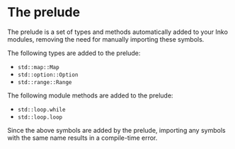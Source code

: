 # The prelude

The prelude is a set of types and methods automatically added to your Inko
modules, removing the need for manually importing these symbols.

The following types are added to the prelude:

* `std::map::Map`
* `std::option::Option`
* `std::range::Range`

The following module methods are added to the prelude:

* `std::loop.while`
* `std::loop.loop`

Since the above symbols are added by the prelude, importing any symbols with the
same name results in a compile-time error.
